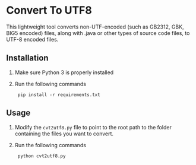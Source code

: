 # Convert To UTF8

This lightweight tool converts non-UTF-encoded (such as GB2312, GBK, BIG5 encoded) files, along with .java or other types of source code files, to UTF-8 encoded files.


## Installation
1. Make sure Python 3 is properly installed
1. Run the following commands

        pip install -r requirements.txt
        

## Usage
1. Modify the `cvt2utf8.py` file to point to the root path to the folder containing the files you want to convert.
1. Run the following commands

        python cvt2utf8.py
        
